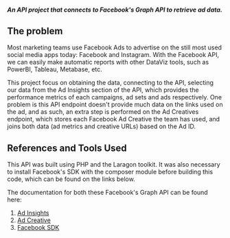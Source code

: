 ##### An API project that connects to Facebook's Graph API to retrieve ad data.

## The problem

Most marketing teams use Facebook Ads to advertise on the still most used social media apps today: Facebook and Instagram. With the Facebook API, we can easily make automatic reports with other DataViz tools, such as PowerBI, Tableau, Metabase, etc.

This project focus on obtaining the data, connecting to the API, selecting our data from the Ad Insights section of the API, which provides the performance metrics of each campaigns, ad sets and ads respectively.
One problem is this API endpoint doesn't provide much data on the links used on the ad, and as such, an extra step is performed on the Ad Creatives endpoint, which stores each Facebook Ad Creative the team has used, and joins both data (ad metrics and creative URLs) based on the Ad ID.

## References and Tools Used

This API was built using PHP and the Laragon toolkit. It was also necessary to install Facebook's SDK with the composer module before building this code, which can be found on the links below.

The documentation for both these Facebook's Graph API can be found here:
1. [Ad Insights](https://developers.facebook.com/docs/marketing-api/insights/)
2. [Ad Creative](https://developers.facebook.com/docs/marketing-api/reference/ad-creative/)
3. [Facebook SDK](https://developers.facebook.com/docs/business-sdk/getting-started/?locale=pt_BR)

